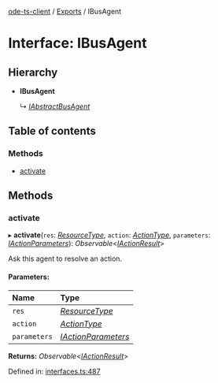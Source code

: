 [ode-ts-client](../README.md) / [Exports](../modules.md) / IBusAgent

# Interface: IBusAgent

## Hierarchy

* **IBusAgent**

  ↳ [*IAbstractBusAgent*](iabstractbusagent.md)

## Table of contents

### Methods

- [activate](ibusagent.md#activate)

## Methods

### activate

▸ **activate**(`res`: [*ResourceType*](../modules.md#resourcetype), `action`: [*ActionType*](../modules.md#actiontype), `parameters`: [*IActionParameters*](iactionparameters.md)): *Observable*<[*IActionResult*](iactionresult.md)\>

Ask this agent to resolve an action.

#### Parameters:

Name | Type |
:------ | :------ |
`res` | [*ResourceType*](../modules.md#resourcetype) |
`action` | [*ActionType*](../modules.md#actiontype) |
`parameters` | [*IActionParameters*](iactionparameters.md) |

**Returns:** *Observable*<[*IActionResult*](iactionresult.md)\>

Defined in: [interfaces.ts:487](https://github.com/opendigitaleducation/infrontexplore/blob/640dc21/src/ts/interfaces.ts#L487)
